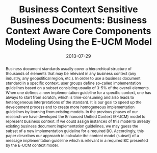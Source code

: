 ---
abstract: Business document standards usually cover a hierarchical structure of thousands
  of elements that may be relevant in any business context (any industry, any geopolitical
  region, etc.). In order to use a business document standard in a specific context,
  user groups define so-called implementation guidelines based on a subset consisting
  usually of 3-5% of the overall elements. When one defines a new implementation guideline
  for a specific context, one has always to start from scratch, which is time-consuming
  and also leads to heterogeneous interpretations of the standard. It is our goal
  to speed up the development process and to create more homogeneous implementation
  guidelines by learning from existing models. In the previous phases of our research
  we have developed the Enhanced Unified Context (E-UCM) model to represent business
  context. If we could assign instances of this model to already existing business
  document implementation guidelines, we may guess the subset of a new implementation
  guideline for a required BC. Accordingly, this paper describes our approach to calculate
  the content model (subset) of a message implementation guideline which is relevant
  in a required BC presented by the E-UCM context model.
authors:
- Danijel Novakovic
- Christian Huemer
date: '2013-07-29'
featured: false
links:
- name: Publik
  url: https://publik.tuwien.ac.at/showentry.php?ID=220689&lang=1
publication_types:
- '0'
publishDate: '2013-07-29'
title: 'Business Context Sensitive Business Documents: Business Context Aware Core
  Components Modeling Using the E-UCM Model'
url_pdf: ''
---